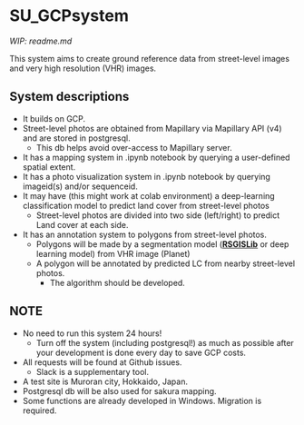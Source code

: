 # SU_GCPsystem

_WIP: readme.md_

This system aims to create ground reference data from street-level images and very high resolution (VHR) images. 

## System descriptions

- It builds on GCP.
- Street-level photos are obtained from Mapillary via Mapillary API (v4) and are stored in postgresql.
    - This db helps avoid over-access to Mapillary server.
- It has a mapping system in .ipynb notebook by querying a user-defined spatial extent.
- It has a photo visualization system in .ipynb notebook by querying imageid(s) and/or sequenceid.
- It may have (this might work at colab environment) a deep-learning classification model to predict land cover from street-level photos
    - Street-level photos are divided into two side (left/right) to predict Land cover at each side.
- It has an annotation system to polygons from street-level photos.
    - Polygons will be made by a segmentation model (**[RSGISLib](http://rsgislib.org/rsgislib_segmentation.html)** or deep learning model) from VHR image (Planet)
    - A polygon will be annotated by predicted LC from nearby street-level photos.
        - The algorithm should be developed.

## NOTE

- No need to run this system 24 hours!
    - Turn off the system (including postgresql!) as much as possible after your development is done every day to save GCP costs.
- All requests will be found at Github issues.
    - Slack is a supplementary tool.
- A test site is Muroran city, Hokkaido, Japan.
- Postgresql db will be also used for sakura mapping.
- Some functions are already developed in Windows. Migration is required.
